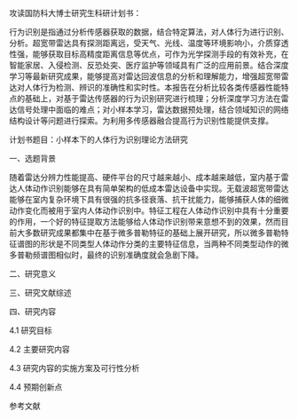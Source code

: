 攻读国防科大博士研究生科研计划书：

行为识别是指通过分析传感器获取的数据，结合特定算法，对人体行为进行识别、分析。超宽带雷达具有探测距离远，受天气、光线、温度等环境影响小，介质穿透性强，能够获取目标高精度距离信息等优点，可作为光学探测手段的有效补充，在智能家居、入侵检测、反恐处突、医疗监护等领域具有广泛的应用前景。结合深度学习等最新研究成果，能够提高对雷达回波信息的分析和理解能力，增强超宽带雷达对人体行为检测、辨识的准确性和实时性。本报告在分析比较各类传感器性能特点的基础上，对基于雷达传感器的行为识别研究进行梳理；分析深度学习方法在雷达信号处理中面临的难点；对小样本学习，雷达数据预处理，结合领域知识的网络结构设计等问题进行探索。为利用多传感器融合提高行为识别性能提供支撑。

计划书题目：小样本下的人体行为识别理论方法研究

一、选题背景

随着雷达分辨力性能提高、硬件平台的尺寸越来越小、成本越来越低，室内基于雷达人体动作识别能够在具有简单架构的低成本雷达设备中实现。无载波超宽带雷达能够在室内复杂环境下具有很强的抗多径衰落、抗干扰能力，能够捕获人体的细微动作变化而被用于室内人体动作识别中。特征工程在人体动作识别中具有十分重要的作用，一个好的特征提取方法能够给人体动作识别带来意想不到的效果，然而目前大多数研究成果都集中在基于微多普勒特征的基础上展开研究，所以微多普勒特征谱图的形状是不同类型人体动作分类的主要特征信息，当两种不同类型动作的微多普勒频谱图相似时，最终的识别准确度就会急剧下降。





二、研究意义



三、研究文献综述



四、研究内容

4.1 研究目标



4.2 主要研究内容



4.3 研究内容的实施方案及可行性分析



4.4 预期创新点



参考文献

